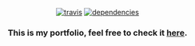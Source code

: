 <p align="center">
  <a href="https://travis-ci.org/GMaiolo/portfolio"><img src="https://api.travis-ci.org/GMaiolo/portfolio.svg" alt="travis"></a>
  <a href="https://david-dm.org/GMaiolo/portfolio"><img src="https://david-dm.org/GMaiolo/portfolio.svg" alt="dependencies"></a>
</p>

<h3 align="center">This is my portfolio, feel free to check it <a href="https://gm-portfolio.herokuapp.com">here</a>.</h3>
